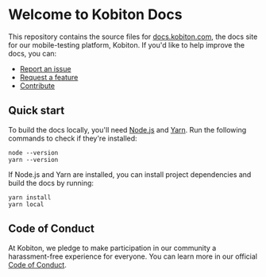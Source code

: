 # Welcome to Kobiton Docs

This repository contains the source files for [docs.kobiton.com](https://docs.kobiton.com/), the docs site for our mobile-testing platform, Kobiton. If you'd like to help improve the docs, you can:

- [Report an issue](https://github.com/kobiton/docs/issues/new?assignees=&labels=issue&projects=&template=report_an_issue.md&title=)
- [Request a feature](https://github.com/kobiton/docs/issues/new?assignees=&labels=enhancement&projects=&template=request_a_feature.md&title=)
- [Contribute](CONTRIBUTING.md)

## Quick start

To build the docs locally, you'll need [Node.js](https://nodejs.org/) and [Yarn](https://yarnpkg.com/). Run the following commands to check if they're installed:

```shell
node --version
yarn --version
```

If Node.js and Yarn are installed, you can install project dependencies and build the docs by running:

```shell
yarn install
yarn local
```

## Code of Conduct

At Kobiton, we pledge to make participation in our community a harassment-free experience for everyone. You can learn more in our official [Code of Conduct](CODE_OF_CONDUCT.md).

